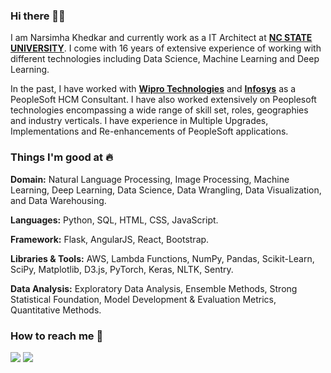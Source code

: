 <!--
### Hi there 👋
-->

<!--
**narsimha-khedkar/narsimha-khedkar** is a ✨ _special_ ✨ repository because its `README.md` (this file) appears on your GitHub profile.

Here are some ideas to get you started:

- 🔭 I’m currently working on ...
- 🌱 I’m currently learning ...
- 👯 I’m looking to collaborate on ...
- 🤔 I’m looking for help with ...
- 💬 Ask me about ...
- 📫 How to reach me: ...
- 😄 Pronouns: ...
- ⚡ Fun fact: ...
-->

### Hi there 👋🏻 
I am Narsimha Khedkar and currently work as a IT Architect at [**NC STATE UNIVERSITY**](https://www.ncsu.edu/). I come with 16 years of extensive experience of working with different technologies including Data Science, Machine Learning and Deep Learning.

In the past, I have worked with [**Wipro Technologies**](https://www.wipro.com/) and [**Infosys**](https://www.infosys.com/) as a PeopleSoft HCM Consultant. I have also worked extensively on Peoplesoft technologies encompassing a wide range of skill set, roles, geographies and industry verticals. I have experience in Multiple Upgrades, Implementations and Re-enhancements of PeopleSoft applications.

### Things I'm good at :fire:

**Domain:** Natural Language Processing, Image Processing, Machine Learning, Deep Learning, Data Science, Data Wrangling, Data Visualization, and Data Warehousing.

**Languages:**  Python, SQL, HTML, CSS, JavaScript.

**Framework:** Flask, AngularJS, React, Bootstrap.

**Libraries & Tools:** AWS, Lambda Functions, NumPy, Pandas, Scikit-Learn, SciPy, Matplotlib, D3.js, PyTorch, Keras, NLTK, Sentry.

**Data Analysis:** Exploratory Data Analysis, Ensemble Methods, Strong Statistical Foundation, Model Development & Evaluation Metrics, Quantitative Methods.


### How to reach me 📱

[<img target="_blank" src="https://img.icons8.com/doodle/64/000000/linkedin-circled.png"/>](https://www.linkedin.com/in/narsimha-khedkar/) [<img target="_blank" src="https://img.icons8.com/dusk/64/000000/domain.png"/>](https://www.narsimhakhedkar.com/) 

